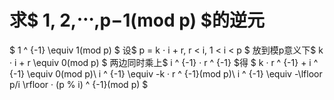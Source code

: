 # 求$ 1, 2,⋯,p−1(mod p) $的逆元
$ 1 ^ {-1} \equiv 1(mod p) $
设$ p = k ⋅ i + r, r < i, 1 < i < p $
放到模p意义下$ k · i + r \equiv 0(mod p) $
两边同时乘上$ i ^ {-1} · r ^ {-1} $得
$
    k · r ^ {-1} + i ^ {-1} \equiv 0(mod p)\\
    i ^ {-1} \equiv -k · r ^ {-1}(mod p)\\
    i ^ {-1} \equiv -\lfloor p/i \rfloor · (p \% i) ^ {-1}(mod p)
$





